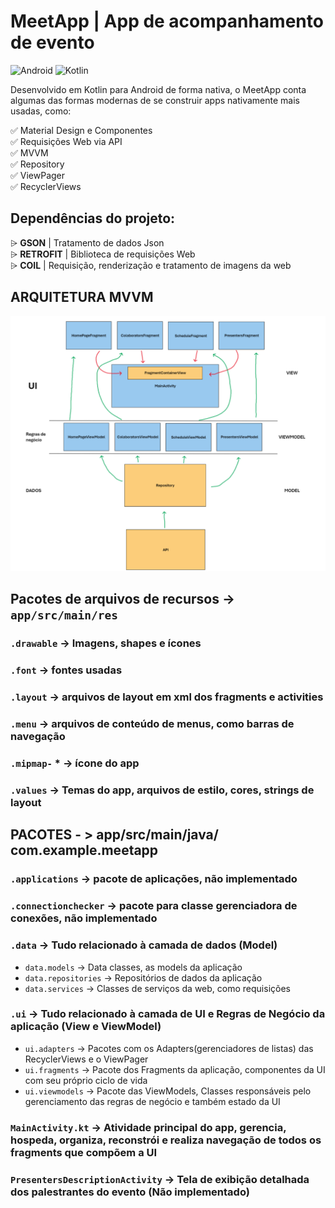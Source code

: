 # MeetApp | App de acompanhamento de evento
![Android](https://img.shields.io/badge/Android-3DDC84?style=for-the-badge&logo=android&logoColor=white) ![Kotlin](https://img.shields.io/badge/kotlin-%237F52FF.svg?style=for-the-badge&logo=kotlin&logoColor=white)

Desenvolvido em Kotlin para Android de forma nativa, o MeetApp conta algumas das formas modernas de se construir apps nativamente mais usadas, como:

✅ Material Design e Componentes  
✅ Requisições Web via API  
✅ MVVM  
✅ Repository  
✅ ViewPager  
✅ RecyclerViews

## Dependências do projeto: 

⩥ **GSON** | Tratamento de dados Json  
⩥ **RETROFIT** | Biblioteca de requisições Web  
⩥ **COIL** | Requisição, renderização e tratamento de imagens da web
  
  
## ARQUITETURA MVVM

![](./readmeimages/MeetAppArchitecture.PNG)

## Pacotes de arquivos de recursos -> `app/src/main/res`

### `.drawable` -> Imagens, shapes e ícones
### `.font` -> fontes usadas
### `.layout` -> arquivos de layout em xml dos fragments e activities
### `.menu` -> arquivos de conteúdo de menus, como barras de navegação
### `.mipmap-` * -> ícone do app
### `.values` -> Temas do app, arquivos de estilo, cores, strings de layout

## PACOTES - > app/src/main/java/ com.example.meetapp

### `.applications` -> pacote de aplicações, não implementado
### `.connectionchecker` -> pacote para classe gerenciadora de conexões, não implementado  
### `.data` -> Tudo relacionado à camada de dados (Model)
  - `data.models` -> Data classes, as models da aplicação
  -  `data.repositories` -> Repositórios de dados da aplicação
  -  `data.services` -> Classes de serviços da web, como requisições  
### `.ui` -> Tudo relacionado à camada de UI e Regras de Negócio da aplicação (View e ViewModel) 
  -  `ui.adapters` -> Pacotes com os Adapters(gerenciadores de listas) das RecyclerViews e o ViewPager
  -  `ui.fragments` -> Pacote dos Fragments da aplicação, componentes da UI com seu próprio ciclo de vida
  -  `ui.viewmodels` -> Pacote das ViewModels, Classes responsáveis pelo gerenciamento das regras de negócio e também estado da UI

### `MainActivity.kt` -> Atividade principal do app, gerencia, hospeda, organiza, reconstrói e realiza navegação de todos os fragments que compõem a UI
### `PresentersDescriptionActivity` -> Tela de exibição detalhada dos palestrantes do evento (Não implementado)


  
